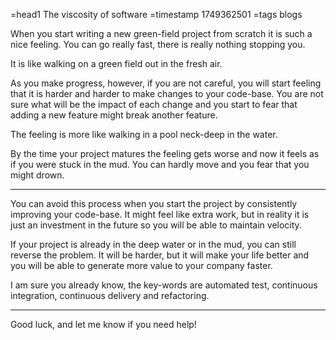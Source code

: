 =head1 The viscosity of software
=timestamp 1749362501
=tags blogs

When you start writing a new green-field project from scratch it is such a nice feeling. You can go really fast, there is really nothing stopping you.

It is like walking on a green field out in the fresh air.

As you make progress, however, if you are not careful, you will start feeling that it is harder and harder to make changes to your code-base. You are not sure what will be the impact of each change and you start to fear that adding a new feature might break another feature.

The feeling is more like walking in a pool neck-deep in the water.


By the time your project matures the feeling gets worse and now it feels as if you were stuck in the mud. You can hardly move and you fear that you might drown.

----

You can avoid this process when you start the project by consistently improving your code-base. It might feel like extra work, but in reality it is just an investment in the future so you will be able to maintain velocity.


If your project is already in the deep water or in the mud, you can still reverse the problem. It will be harder, but it will make your life better and you will be able to generate more value to your company faster.

I am sure you already know, the key-words are automated test, continuous integration, continuous delivery and refactoring.

----

Good luck, and let me know if you need help!

